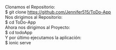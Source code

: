 Clonamos el Repositorio: <br>
$ git clone https://github.com/Jennifer515/ToDo-App <br>
Nos dirigimos al Repositorio: <br>
$ cd ToDo-App <br>
Ahora nos dirigimos al Proyecto: <br>
$ cd todoApp <br>
Y por último ejecutamos la aplicación: <br>
$ ionic serve <br>

